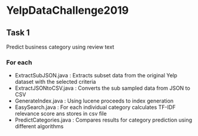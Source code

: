 # YelpDataChallenge2019

## Task 1
   Predict business category using review text
   
### For each

- ExtractSubJSON.java :
    Extracts subset data from the original Yelp dataset with the selected criteria
- ExtractJSONtoCSV.java :
    Converts the sub sampled data from JSON to CSV
- GenerateIndex.java :
    Using lucene proceeds to index generation
- EasySearch.java :
    For each individual category calculates TF-IDF relevance score ans stores in csv file
- PredictCategories.java :
    Compares results for category prediction using different algorithms
